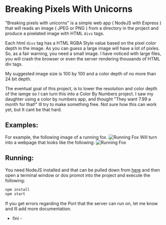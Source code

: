 # Breaking Pixels With Unicorns

"Breaking pixels with unicorns" is a simple web app ( NodeJS with Express ) that will reads an image ( JPEG or PNG ) from a directory in the project and produce a pixelated image with HTML ```divs``` tags. 

Each html ```divs``` tag has a HTML RGBA Style value based on the pixel color depth in the image. As you can guess a large image will have a lot of pixles. So, as a fair warning, you need a small image. I have noticed with large files, you will crash the browser or even the server rendering thousands of HTML div tags.

My suggested image size is 100 by 100 and a color depth of no more than 24 bit depth.

The eventual goal of this project, is to lower the resolution and color depth of the iamge so I can turn this into a Color By Numbers project. I saw my daughter using a color by numbers app, and thought "They want 7.99 a month for that!" Ill try to make something free. Not sure how this can work yet, but It cant be that hard.

## Examples:

For example, the following image of a running fox.
![Running Fox](https://psenger.github.io/BreakingPixelsWithUnicorns/images/RunningFox.png)
Will turn into a webpage that looks like the following:
![Running Fox](https://psenger.github.io/BreakingPixelsWithUnicorns/images/ScreenShot.png)

## Running:

You need NodeJS installed and that can be pulled down from [here](https://nodejs.org/en/download/) and then 
open a terminal window or dos promot into the project and execute the following:

```bash
npm install
npm start
```

If you get errors regarding the Port that the server can run on, let me know and Ill add more documentation.

- fini -
